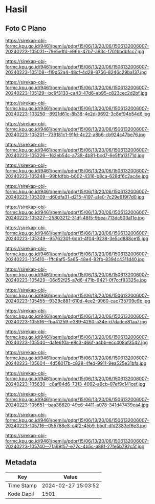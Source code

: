 # Hasil

## Foto C Plano

https://sirekap-obj-formc.kpu.go.id/9461/pemilu/pdpr/15/06/13/20/06/1506132006007-20240223-105031--79e5e1fd-e96b-47b7-a93c-f701bbdb1cc7.jpg

https://sirekap-obj-formc.kpu.go.id/9461/pemilu/pdpr/15/06/13/20/06/1506132006007-20240223-105108--f19d52a4-48cf-4d28-8756-8246c29ba137.jpg

https://sirekap-obj-formc.kpu.go.id/9461/pemilu/pdpr/15/06/13/20/06/1506132006007-20240223-105129--bc9f3133-ca43-47d6-ab95-c823cec2d2bf.jpg

https://sirekap-obj-formc.kpu.go.id/9461/pemilu/pdpr/15/06/13/20/06/1506132006007-20240223-103250--8921d61c-8b38-4e2d-9692-3c8ef94b54d6.jpg

https://sirekap-obj-formc.kpu.go.id/9461/pemilu/pdpr/15/06/13/20/06/1506132006007-20240223-105201--739181c1-91fd-4c22-a8b6-cb924c47be76.jpg

https://sirekap-obj-formc.kpu.go.id/9461/pemilu/pdpr/15/06/13/20/06/1506132006007-20240223-105226--162eb54c-a738-4b81-bcd7-6e5ffa13171d.jpg

https://sirekap-obj-formc.kpu.go.id/9461/pemilu/pdpr/15/06/13/20/06/1506132006007-20240223-105248--99bfdfbb-b002-4316-b8ca-628df6c2ac4e.jpg

https://sirekap-obj-formc.kpu.go.id/9461/pemilu/pdpr/15/06/13/20/06/1506132006007-20240223-105309--d60dfa31-d215-4197-a1e0-7c29e619f7d0.jpg

https://sirekap-obj-formc.kpu.go.id/9461/pemilu/pdpr/15/06/13/20/06/1506132006007-20240223-105327--25803212-31df-48f5-9bea-713dc503a11e.jpg

https://sirekap-obj-formc.kpu.go.id/9461/pemilu/pdpr/15/06/13/20/06/1506132006007-20240223-105349--9576230f-6db1-4f04-9238-3e5cd888ce15.jpg

https://sirekap-obj-formc.kpu.go.id/9461/pemilu/pdpr/15/06/13/20/06/1506132006007-20240223-105410--1ffc8af5-5a65-48e4-82fb-8394c4311d40.jpg

https://sirekap-obj-formc.kpu.go.id/9461/pemilu/pdpr/15/06/13/20/06/1506132006007-20240223-105429--06d52f25-a7d6-471b-9421-0f7ccf83325e.jpg

https://sirekap-obj-formc.kpu.go.id/9461/pemilu/pdpr/15/06/13/20/06/1506132006007-20240223-105455--9329c881-610d-4ee2-9960-cac735709e9b.jpg

https://sirekap-obj-formc.kpu.go.id/9461/pemilu/pdpr/15/06/13/20/06/1506132006007-20240223-105516--fba41259-e389-4260-a34e-d7dadce81aa7.jpg

https://sirekap-obj-formc.kpu.go.id/9461/pemilu/pdpr/15/06/13/20/06/1506132006007-20240223-105540--dafe610a-e8c3-466f-a4bb-ecc408af3542.jpg

https://sirekap-obj-formc.kpu.go.id/9461/pemilu/pdpr/15/06/13/20/06/1506132006007-20240223-105604--4d58017b-c828-4fed-9911-9ea525e31bfa.jpg

https://sirekap-obj-formc.kpu.go.id/9461/pemilu/pdpr/15/06/13/20/06/1506132006007-20240223-105630--c8af84d6-7313-4092-a9cb-07ef9c141cef.jpg

https://sirekap-obj-formc.kpu.go.id/9461/pemilu/pdpr/15/06/13/20/06/1506132006007-20240223-105651--baa38620-49c6-4411-a078-341d47439ea4.jpg

https://sirekap-obj-formc.kpu.go.id/9461/pemilu/pdpr/15/06/13/20/06/1506132006007-20240223-105716--055788e8-c4f2-45b9-b5df-dfd2383ef6e3.jpg

https://sirekap-obj-formc.kpu.go.id/9461/pemilu/pdpr/15/06/13/20/06/1506132006007-20240223-105740--71a69f57-e72c-4b5c-a88f-27fe5b792c5f.jpg


## Metadata

| Key        | Value               |
| ---------- | ------------------- |
| Time Stamp | 2024-02-27 15:03:52 |
| Kode Dapil | 1501                |



